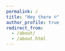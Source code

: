 ```yaml
---
permalink: /
title: "Hey there ☺️"
author_profile: true
redirect_from: 
  - /about/
  - /about.html
---
```


